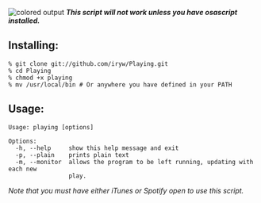![colored output](https://github.com/iryw/Playing/raw/master/scrots/color.png)
***This script will not work unless you have osascript installed.***

Installing:
-----------
~~~~~~
% git clone git://github.com/iryw/Playing.git
% cd Playing
% chmod +x playing
% mv /usr/local/bin # Or anywhere you have defined in your PATH
~~~~~~

Usage:
------
~~~~~~
Usage: playing [options]

Options:
  -h, --help     show this help message and exit
  -p, --plain    prints plain text
  -m, --monitor  allows the program to be left running, updating with each new
                 play.
~~~~~~

_Note that you must have either iTunes or Spotify open to use this script._
